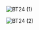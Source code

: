 ![BT24 (1)](https://github.com/user-attachments/assets/b5b82209-5566-4661-b95e-825eb74e814b)

![BT24 (2)](https://github.com/user-attachments/assets/2058507a-1d8f-48a4-8511-0595b3561c12)
